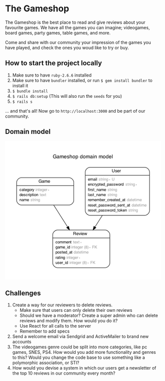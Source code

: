 # The Gameshop

The Gameshop is the best place to read and give reviews about your favourite games. We have all the games
you can imagine; videogames, board games, party games, table games, and more.

Come and share with our community your impression of the games you have played, and check the ones you
woud like to try or buy.

## How to start the project locally

1. Make sure to have `ruby-2.6.6` installed
2. Make sure to have `bundler` installed, or run `$ gem install bundler` to install it
3. `$ bundle install`
4. `$ rails db:setup` (This will also run the `seeds` for you)
5. `$ rails s`

... and that's all! Now go to `http://localhost:3000` and be part of our community.


## Domain model

![Alt text](/erd.png?raw=true)

## Challenges

1. Create a way for our reviewers to delete reviews.
    - Make sure that users can only delete their own reviews
    - Should we have a moderator? Create a super admin who can delete reviews and
      modify them. How would you do it?
    - Use React for all calls to the server
    - Remember to add specs
2. Send a welcome email via Sendgrid and ActiveMailer to brand new accounts
3. The videogames genre could be split into more categories, like pc games, SNES, PS4.
  How would you add more functionality and genres to this? Would you change the code base to use something like a polymorphic association, or STI?
4. How would you devise a system in which our users get a newsletter of the top 10 reviews in our community every month?
